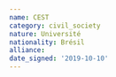 ```yaml
---
name: CEST
category: civil_society
nature: Université
nationality: Brésil 
alliance: 
date_signed: '2019-10-10'
---
```

    